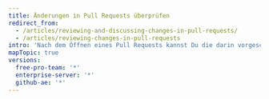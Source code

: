 ```yaml
---
title: Änderungen in Pull Requests überprüfen
redirect_from:
  - /articles/reviewing-and-discussing-changes-in-pull-requests/
  - /articles/reviewing-changes-in-pull-requests
intro: 'Nach dem Öffnen eines Pull Requests kannst Du die darin vorgeschlagenen Änderungen überprüfen und diskutieren.'
mapTopic: true
versions:
  free-pro-team: '*'
  enterprise-server: '*'
  github-ae: '*'
---
```


